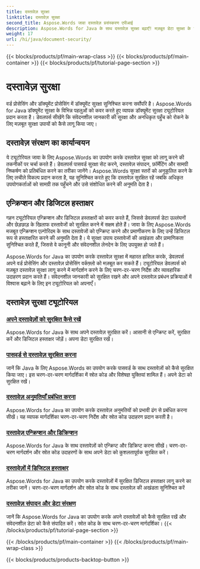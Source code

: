 ```yaml
---
title: दस्तावेज़ सुरक्षा
linktitle: दस्तावेज़ सुरक्षा
second_title: Aspose.Words जावा दस्तावेज़ प्रसंस्करण एपीआई
description: Aspose.Words for Java के साथ दस्तावेज़ सुरक्षा बढ़ाएँ! मज़बूत डेटा सुरक्षा के लिए सुरक्षा, एन्क्रिप्शन और डिजिटल हस्ताक्षर लागू करें।
weight: 17
url: /hi/java/document-security/
---
```


{{< blocks/products/pf/main-wrap-class >}}
{{< blocks/products/pf/main-container >}}
{{< blocks/products/pf/tutorial-page-section >}}

# दस्तावेज़ सुरक्षा


वर्ड प्रोसेसिंग और डॉक्यूमेंट प्रोसेसिंग में डॉक्यूमेंट सुरक्षा सुनिश्चित करना सर्वोपरि है। Aspose.Words for Java डॉक्यूमेंट सुरक्षा के विभिन्न पहलुओं को कवर करते हुए व्यापक डॉक्यूमेंट सुरक्षा ट्यूटोरियल प्रदान करता है। डेवलपर्स सीखेंगे कि संवेदनशील जानकारी की सुरक्षा और अनधिकृत पहुँच को रोकने के लिए मज़बूत सुरक्षा उपायों को कैसे लागू किया जाए।

## दस्तावेज़ संरक्षण का कार्यान्वयन

ये ट्यूटोरियल जावा के लिए Aspose.Words का उपयोग करके दस्तावेज़ सुरक्षा को लागू करने की तकनीकों पर चर्चा करते हैं। डेवलपर्स पासवर्ड सुरक्षा सेट करने, दस्तावेज़ संपादन, फ़ॉर्मेटिंग और सामग्री निष्कर्षण को प्रतिबंधित करने का तरीका जानेंगे। Aspose.Words सुरक्षा स्तरों को अनुकूलित करने के लिए लचीले विकल्प प्रदान करता है, यह सुनिश्चित करते हुए कि दस्तावेज़ सुरक्षित रहें जबकि अधिकृत उपयोगकर्ताओं को सामग्री तक पहुँचने और उसे संशोधित करने की अनुमति देता है।

## एन्क्रिप्शन और डिजिटल हस्ताक्षर

गहन ट्यूटोरियल एन्क्रिप्शन और डिजिटल हस्ताक्षरों को कवर करते हैं, जिससे डेवलपर्स डेटा उल्लंघनों और छेड़छाड़ के खिलाफ दस्तावेजों को सुरक्षित करने में सक्षम होते हैं। जावा के लिए Aspose.Words मजबूत एन्क्रिप्शन एल्गोरिदम के साथ दस्तावेजों को एन्क्रिप्ट करने और प्रमाणीकरण के लिए उन्हें डिजिटल रूप से हस्ताक्षरित करने की अनुमति देता है। ये सुरक्षा उपाय दस्तावेजों की अखंडता और प्रामाणिकता सुनिश्चित करते हैं, जिससे वे कानूनी और संवेदनशील लेनदेन के लिए उपयुक्त हो जाते हैं।

Aspose.Words for Java का उपयोग करके दस्तावेज़ सुरक्षा में महारत हासिल करके, डेवलपर्स अपने वर्ड प्रोसेसिंग और दस्तावेज़ प्रोसेसिंग वर्कफ़्लो को मज़बूत कर सकते हैं। ट्यूटोरियल डेवलपर्स को मज़बूत दस्तावेज़ सुरक्षा लागू करने में मार्गदर्शन करने के लिए चरण-दर-चरण निर्देश और व्यावहारिक उदाहरण प्रदान करते हैं। संवेदनशील जानकारी को सुरक्षित रखने और अपने दस्तावेज़ प्रबंधन प्रक्रियाओं में विश्वास बढ़ाने के लिए इन ट्यूटोरियल को अपनाएँ।

## दस्तावेज़ सुरक्षा ट्यूटोरियल
### [अपने दस्तावेज़ों को सुरक्षित कैसे रखें](./keep-documents-safe-secure/)
Aspose.Words for Java के साथ अपने दस्तावेज़ सुरक्षित करें। आसानी से एन्क्रिप्ट करें, सुरक्षित करें और डिजिटल हस्ताक्षर जोड़ें। अपना डेटा सुरक्षित रखें।
### [पासवर्ड से दस्तावेज़ सुरक्षित करना](./securing-documents-passwords/)
जानें कि Java के लिए Aspose.Words का उपयोग करके पासवर्ड के साथ दस्तावेज़ों को कैसे सुरक्षित किया जाए। इस चरण-दर-चरण मार्गदर्शिका में स्रोत कोड और विशेषज्ञ युक्तियां शामिल हैं। अपने डेटा को सुरक्षित रखें।
### [दस्तावेज़ अनुमतियाँ प्रबंधित करना](./managing-document-permissions/)
Aspose.Words for Java का उपयोग करके दस्तावेज़ अनुमतियों को प्रभावी ढंग से प्रबंधित करना सीखें। यह व्यापक मार्गदर्शिका चरण-दर-चरण निर्देश और स्रोत कोड उदाहरण प्रदान करती है।
### [दस्तावेज़ एन्क्रिप्शन और डिक्रिप्शन](./document-encryption-decryption/)
Aspose.Words for Java के साथ दस्तावेज़ों को एन्क्रिप्ट और डिक्रिप्ट करना सीखें। चरण-दर-चरण मार्गदर्शन और स्रोत कोड उदाहरणों के साथ अपने डेटा को कुशलतापूर्वक सुरक्षित करें।
### [दस्तावेज़ों में डिजिटल हस्ताक्षर](./digital-signatures-in-documents/)
Aspose.Words for Java का उपयोग करके दस्तावेज़ों में सुरक्षित डिजिटल हस्ताक्षर लागू करने का तरीका जानें। चरण-दर-चरण मार्गदर्शन और स्रोत कोड के साथ दस्तावेज़ की अखंडता सुनिश्चित करें
### [दस्तावेज़ संपादन और डेटा संरक्षण](./document-redaction-data-protection/)
जानें कि Aspose.Words for Java का उपयोग करके अपने दस्तावेज़ों को कैसे सुरक्षित रखें और संवेदनशील डेटा को कैसे संपादित करें। स्रोत कोड के साथ चरण-दर-चरण मार्गदर्शिका।
{{< /blocks/products/pf/tutorial-page-section >}}

{{< /blocks/products/pf/main-container >}}
{{< /blocks/products/pf/main-wrap-class >}}

{{< blocks/products/products-backtop-button >}}

